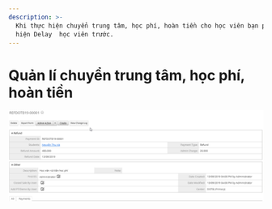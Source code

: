 ```yaml
---
description: >-
  Khi thực hiện chuyển trung tâm, học phí, hoàn tiền cho học viên bạn phải thực
  hiện Delay  học viên trước.
---
```


# Quản lí chuyển trung tâm, học phí, hoàn tiền



![](<../../../.gitbook/assets/image (79).png>)

